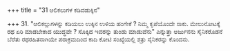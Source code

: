 +++
title = "31 ಆಲಿಕಲುಗಳ ಕಡಿವಡುಕ್ಕಿನ"

+++
31. "ಆಲಿಕಲ್ಲುಗಳನ್ನು ಕಡಿಯಲು ಉಕ್ಕಿನ ಉಳಿಯ ಹಂಗೇಕೆ ? ನಿಮ್ಮ ಕೃಪೆಯೊಂದೇ ಸಾಕು. ಮೇಲುನೋಟಕ್ಕೆ ರಥ ಏರಿ ಮಾಡಬೇಕಾದ ಯುದ್ಧವೇ ? ಸೊಕ್ಕಿದ ಇವರನ್ನು ತುಂಡು ಮಾಡುವೆನು" ಎನ್ನುತ್ತಾ ಅರ್ಜುನನು ಸೈನಿಕರೊಡನೆ ಬೆರೆತು ರಥರಹಿತನಾಗಿಯೇ ಪರಾಕ್ರಮದಿಂದ ಕಾದಿ  ಕೋಟಿ ಸಂಖ್ಯೆಯಲ್ಲಿ ಶತ್ರು ಸೈನಿಕರನ್ನು ಕೊಂದನು.